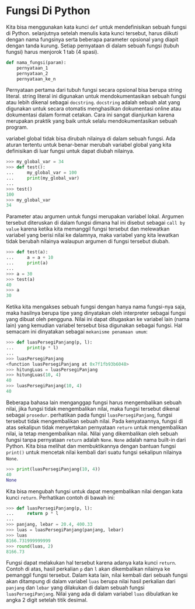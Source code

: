 # Fungsi Di Python

Kita bisa menggunakan kata kunci `def` untuk mendefinisikan sebuah fungsi di Python. selanjutnya setelah menulis kata kunci tersebut, harus diikuti dengan nama fungsinya serta beberapa parameter opsional yang diapit dengan tanda kurung. Setiap pernyataan di dalam sebuah fungsi (tubuh fungsi) harus menjorok 1 tab (4 spasi).

```Python
def nama_fungsi(param):
    pernyataan_1
    pernyataan_2
    pernyataan_ke_n
```

Pernyataan pertama dari tubuh fungsi secara opsional bisa berupa string literal. string literal ini digunakan untuk mendokumentasikan sebuah fungsi atau lebih dikenal sebagai `docstring`. `docstring` adalah sebuah alat yang digunakan untuk secara otomatis menghasilkan dokumentasi online atau dokumentasi dalam format cetakan. Cara ini sangat dianjurkan karena merupakan praktik yang baik untuk selalu mendokumentasikan sebuah program.

variabel global tidak bisa dirubah nilainya di dalam sebuah fungsi. Ada aturan tertentu untuk benar-benar merubah variabel global yang kita definisikan di luar fungsi untuk dapat diubah nilainya.

```Python
>>> my_global_var = 34
>>> def test():
...     my_global_var = 100
...     print(my_global_var)
... 
>>> test()
100
>>> my_global_var
34
```

Parameter atau argumen untuk fungsi merupakan variabel lokal. Argumen tersebut diteruskan di dalam fungsi dimana hal ini disebut sebagai `call by value` karena ketika kita memanggil fungsi tersebut dan melewatkan variabel yang berisi nilai ke dalamnya, maka variabel yang kita lewatkan tidak berubah nilainya walaupun argumen di fungsi tersebut diubah.

```Python
>>> def test(a):
...     a = a + 10
...     print(a)
... 
>>> a = 30
>>> test(a)
40
>>> a
30
```

Ketika kita mengakses sebuah fungsi dengan hanya nama fungsi-nya saja, maka hasilnya berupa tipe yang dinyatakan oleh interpreter sebagai fungsi yang dibuat oleh pengguna. Nilai ini dapat ditugaskan ke variabel lain (nama lain) yang kemudian variabel tersebut bisa digunakan sebagai fungsi. Hal semacam ini dinyatakan sebagai `mekanisme penamaan umum`:

```Python
>>> def luasPersegiPanjang(p, l):
...     print(p * l)
... 
>>> luasPersegiPanjang
<function luasPersegiPanjang at 0x7f1fb93b6048>
>>> hitungLuas = luasPersegiPanjang
>>> hitungLuas(10, 4)
40
>>> luasPersegiPanjang(10, 4)
40
```

Beberapa bahasa lain menganggap fungsi harus mengembalikan sebuah nilai, jika fungsi tidak mengembalikan nilai, maka fungsi tersebut dikenal sebagai `prosedur`. perhatikan pada fungsi `luasPersegiPanjang`, fungsi tersebut tidak mengembalikan sebuah nilai. Pada kenyataannya, fungsi di atas sekalipun tidak menyertakan pernyataan `return` untuk mengembalikan nilai, ia tetap mengembalikan nilai. Nilai yang dikembalikan oleh sebuah fungsi tanpa pernyataan `return` adalah `None`. `None` adalah nama built-in dari Python. Kita bisa melihat dan membuktikannya dengan bantuan fungsi `print()` untuk mencetak nilai kembali dari suatu fungsi sekalipun nilainya `None`.

```Python
>>> print(luasPersegiPanjang(10, 4))
40
None
```

Kita bisa mengubah fungsi untuk dapat mengembalikan nilai dengan kata kunci `return`. Perhatikan contoh di bawah ini:

```Python
>>> def luasPersegiPanjang(p, l):
...     return p * l
... 
>>> panjang, lebar = 20.4, 400.33
>>> luas = luasPersegiPanjang(panjang, lebar)
>>> luas
8166.731999999999
>>> round(luas, 2)
8166.73
```

Fungsi dapat melakukan hal tersebut karena adanya kata kunci `return`. Contoh di atas, hasil perkalian `p` dan `l` akan dikembalikan nilainya ke pemanggil fungsi tersebut. Dalam kata lain, nilai kembali dari sebuah fungsi akan ditampung di dalam variabel `luas` berupa nilai hasil perkalian dari `panjang` dan `lebar` yang dilakukan di dalam sebuah fungsi `luasPersegiPanjang`. Nilai yang ada di dalam variabel `luas` dibulatkan ke angka 2 digit setelah titik desimal.



